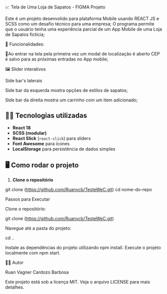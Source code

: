 📈 Tela de Uma Loja de Sapatos - FIGMA Projeto

Este é um projeto desenvolido para plataforma Mobile usando REACT JS e SCSS como um desafio técnico para uma empresa; O programa permite que o usuário tenha uma experiência parcial de um App Mobile de uma Loja de Sapatos fictícia;

🚀 Funcionalidades:

📍Ao entrar na tela pela primeira vez um modal de localização é aberto
  CEP é salvo para as próximas entradas no App mobile;

 🖼️ Slider interativos

  Side bar's laterais
  
  Side bar da esquerda mostra opções de estilos de sapatos;
  
  Side bar da direita mostra um carrinho com um item adicionado;

## 🧑‍💻 Tecnologias utilizadas

- **React 18**
- **SCSS (modular)**
- **React Slick** (`react-slick`) para sliders
- **Font Awesome** para ícones
- **LocalStorage** para persistência de dados simples


## 🖥️ Como rodar o projeto
1. **Clone o repositório**

git clone (https://github.com/Ruanvcb/TesteWeC.git)
cd nome-do-repo

Passos para Executar

Clone o repositório:

git clone 
(https://github.com/Ruanvcb/TesteWeC.git)

Navegue até a pasta do projeto:

cd ..

Instale as dependências do projeto utilizando npm install.
Execute o projeto localmente com npm start.

👨‍💻 Autor

Ruan Vagner Cardozo Barbosa

Este projeto está sob a licença MIT. Veja o arquivo LICENSE para mais detalhes.

